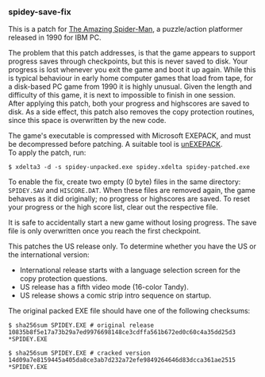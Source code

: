 ### spidey-save-fix

This is a patch for [The Amazing Spider-Man](https://www.mobygames.com/game/dos/amazing-spider-man), a puzzle/action platformer released in 1990 for IBM PC.

The problem that this patch addresses, is that the game appears to support progress saves through checkpoints, but this is never saved to disk. Your progress is lost whenever you exit the game and boot it up again. While this is typical behaviour in early home computer games that load from tape, for a disk-based PC game from 1990 it is highly unusual. Given the length and difficulty of this game, it is next to impossible to finish in one session.  
After applying this patch, both your progress and highscores are saved to disk. As a side effect, this patch also removes the copy protection routines, since this space is overwritten by the new code.

The game's executable is compressed with Microsoft EXEPACK, and must be decompressed before patching. A suitable tool is [unEXEPACK](https://github.com/w4kfu/unEXEPACK).  
To apply the patch, run:  
````
$ xdelta3 -d -s spidey-unpacked.exe spidey.xdelta spidey-patched.exe
````

To enable the fix, create two empty (0 byte) files in the same directory: `SPIDEY.SAV` and `HISCORE.DAT`. When these files are removed again, the game behaves as it did originally; no progress or highscores are saved. To reset your progress or the high score list, clear out the respective file.

It is safe to accidentally start a new game without losing progress. The save file is only overwritten once you reach the first checkpoint.

This patches the US release only. To determine whether you have the US or the international version:
- International release starts with a language selection screen for the copy protection questions.
- US release has a fifth video mode (16-color Tandy).
- US release shows a comic strip intro sequence on startup.

The original packed EXE file should have one of the following checksums:  
````
$ sha256sum SPIDEY.EXE # original release
10835b8f5e17a73b29a7ed9976698148ce3cdffa561b672ed0c60c4a35dd25d3 *SPIDEY.EXE

$ sha256sum SPIDEY.EXE # cracked version
14d09a7e8159445a405da8ce3ab7d232a72efe9849264646d83dcca361ae2515 *SPIDEY.EXE
````

